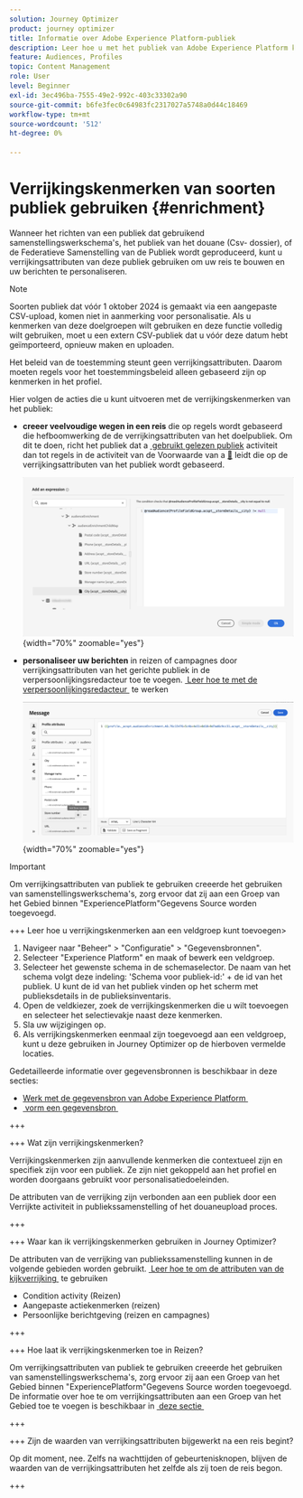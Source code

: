 ```yaml
---
solution: Journey Optimizer
product: journey optimizer
title: Informatie over Adobe Experience Platform-publiek
description: Leer hoe u met het publiek van Adobe Experience Platform kunt werken
feature: Audiences, Profiles
topic: Content Management
role: User
level: Beginner
exl-id: 3ec496ba-7555-49e2-992c-403c33302a90
source-git-commit: b6fe3fec0c64983fc2317027a5748a0d44c18469
workflow-type: tm+mt
source-wordcount: '512'
ht-degree: 0%

---
```


# Verrijkingskenmerken van soorten publiek gebruiken {#enrichment}

Wanneer het richten van een publiek dat gebruikend samenstellingswerkschema&#39;s, het publiek van het douane (Csv- dossier), of de Federatieve Samenstelling van de Publiek wordt geproduceerd, kunt u verrijkingsattributen van deze publiek gebruiken om uw reis te bouwen en uw berichten te personaliseren.

>[!NOTE]
>
>Soorten publiek dat vóór 1 oktober 2024 is gemaakt via een aangepaste CSV-upload, komen niet in aanmerking voor personalisatie. Als u kenmerken van deze doelgroepen wilt gebruiken en deze functie volledig wilt gebruiken, moet u een extern CSV-publiek dat u vóór deze datum hebt geïmporteerd, opnieuw maken en uploaden.
>
>Het beleid van de toestemming steunt geen verrijkingsattributen. Daarom moeten regels voor het toestemmingsbeleid alleen gebaseerd zijn op kenmerken in het profiel.

Hier volgen de acties die u kunt uitvoeren met de verrijkingskenmerken van het publiek:

* **creeer veelvoudige wegen in een reis** die op regels wordt gebaseerd die hefboomwerking de de verrijkingsattributen van het doelpubliek. Om dit te doen, richt het publiek dat a [&#x200B; gebruikt gelezen publiek &#x200B;](../building-journeys/read-audience.md) activiteit dan tot regels in de activiteit van de Voorwaarde van a [&#128279;](../building-journeys/condition-activity.md) leidt die op de verrijkingsattributen van het publiek wordt gebaseerd.

  ![](assets/audience-enrichment-attribute-condition.png){width="70%" zoomable="yes"}

* **personaliseer uw berichten** in reizen of campagnes door verrijkingsattributen van het gerichte publiek in de verpersoonlijkingsredacteur toe te voegen. [&#x200B; Leer hoe te met de verpersoonlijkingsredacteur &#x200B;](../personalization/personalization-build-expressions.md) te werken

  ![](assets/audience-enrichment-attribute-perso.png){width="70%" zoomable="yes"}

>[!IMPORTANT]
>
>Om verrijkingsattributen van publiek te gebruiken creeerde het gebruiken van samenstellingswerkschema&#39;s, zorg ervoor dat zij aan een Groep van het Gebied binnen &quot;ExperiencePlatform&quot;Gegevens Source worden toegevoegd.
>
>+++ Leer hoe u verrijkingskenmerken aan een veldgroep kunt toevoegen>
>
>1. Navigeer naar &quot;Beheer&quot; > &quot;Configuratie&quot; > &quot;Gegevensbronnen&quot;.
>1. Selecteer &quot;Experience Platform&quot; en maak of bewerk een veldgroep.
>1. Selecteer het gewenste schema in de schemaselector. De naam van het schema volgt deze indeling: &#39;Schema voor publiek-id:&#39; + de id van het publiek. U kunt de id van het publiek vinden op het scherm met publieksdetails in de publieksinventaris.
>1. Open de veldkiezer, zoek de verrijkingskenmerken die u wilt toevoegen en selecteer het selectievakje naast deze kenmerken.
>1. Sla uw wijzigingen op.
>1. Als verrijkingskenmerken eenmaal zijn toegevoegd aan een veldgroep, kunt u deze gebruiken in Journey Optimizer op de hierboven vermelde locaties.
>
>Gedetailleerde informatie over gegevensbronnen is beschikbaar in deze secties:
>
>* [&#x200B; Werk met de gegevensbron van Adobe Experience Platform &#x200B;](../datasource/adobe-experience-platform-data-source.md)
>* [&#x200B; vorm een gegevensbron &#x200B;](../datasource/configure-data-sources.md)
>
>+++







+++ Wat zijn verrijkingskenmerken?

Verrijkingskenmerken zijn aanvullende kenmerken die contextueel zijn en specifiek zijn voor een publiek. Ze zijn niet gekoppeld aan het profiel en worden doorgaans gebruikt voor personalisatiedoeleinden.

De attributen van de verrijking zijn verbonden aan een publiek door een Verrijkte activiteit in publiekssamenstelling of het douaneupload proces.

+++

+++ Waar kan ik verrijkingskenmerken gebruiken in Journey Optimizer?

De attributen van de verrijking van publiekssamenstelling kunnen in de volgende gebieden worden gebruikt. [&#x200B; Leer hoe te om de attributen van de kijkverrijking &#x200B;](#enrichment) te gebruiken

* Condition activity (Reizen)
* Aangepaste actiekenmerken (reizen)
* Persoonlijke berichtgeving (reizen en campagnes)

+++

+++ Hoe laat ik verrijkingskenmerken toe in Reizen?

Om verrijkingsattributen van publiek te gebruiken creeerde het gebruiken van samenstellingswerkschema&#39;s, zorg ervoor zij aan een Groep van het Gebied binnen &quot;ExperiencePlatform&quot;Gegevens Source worden toegevoegd. De informatie over hoe te om verrijkingsattributen aan een Groep van het Gebied toe te voegen is beschikbaar in [&#x200B; deze sectie &#x200B;](#enrichment)

+++

+++ Zijn de waarden van verrijkingsattributen bijgewerkt na een reis begint?

Op dit moment, nee. Zelfs na wachttijden of gebeurtenisknopen, blijven de waarden van de verrijkingsattributen het zelfde als zij toen de reis begon.

+++
